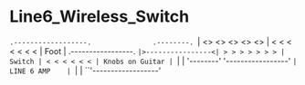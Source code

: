 # Line6_Wireless_Switch

``.------------------.               .--------.
``| <> <> <> <>   <> | < < < < < < < | Foot   |             .-----------------.
``|>----------------<| > > > > > > > | Switch | < < < < < < | Knobs on Guitar |
``|                  |               '--------'             '-----------------'
``|    LINE 6 AMP    |
``|                  |
``'------------------'

